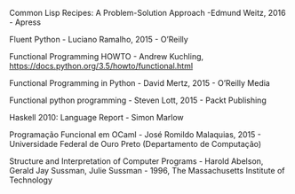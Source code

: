 Common Lisp Recipes: A Problem-Solution Approach -Edmund Weitz, 2016 - Apress

Fluent Python - Luciano Ramalho, 2015 - O’Reilly

Functional Programming HOWTO - Andrew
Kuchling, https://docs.python.org/3.5/howto/functional.html

Functional Programming in Python - David Mertz, 2015 - O’Reilly Media

Functional python programming - Steven Lott, 2015 - Packt Publishing

Haskell 2010: Language Report - Simon Marlow

Programação Funcional em OCaml - José Romildo Malaquias, 2015 - Universidade Federal de Ouro Preto (Departamento de Computação)

Structure and Interpretation of Computer Programs - Harold Abelson, Gerald Jay Sussman, Julie Sussman - 1996, The Massachusetts Institute of Technology
